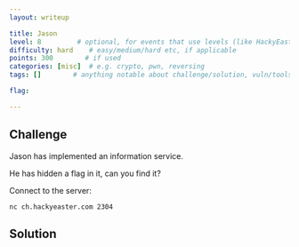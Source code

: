```yaml
---
layout: writeup

title: Jason
level: 8         # optional, for events that use levels (like HackyEaster)
difficulty: hard    # easy/medium/hard etc, if applicable
points: 300        # if used
categories: [misc]  # e.g. crypto, pwn, reversing
tags: []        # anything notable about challenge/solution, vuln/tools/etc

flag:

---
```


## Challenge

Jason has implemented an information service.

He has hidden a flag in it, can you find it?

Connect to the server:

`nc ch.hackyeaster.com 2304`


## Solution


